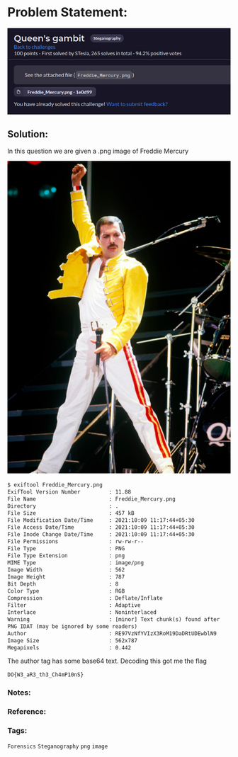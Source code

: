 # Problem Statement:
![question](https://raw.githubusercontent.com/0x41head/CTF-Writeups/main/src/DOA2021ctf/Steganography/Queen's%20gambit/ques.png)

## Solution:

In this question we are given a .png image of Freddie Mercury

![Freddie_baby](https://raw.githubusercontent.com/0x41head/CTF-Writeups/main/src/DOA2021ctf/Steganography/Queen's%20gambit/Freddie_Mercury.png)
```
$ exiftool Freddie_Mercury.png 
ExifTool Version Number         : 11.88
File Name                       : Freddie_Mercury.png
Directory                       : .
File Size                       : 457 kB
File Modification Date/Time     : 2021:10:09 11:17:44+05:30
File Access Date/Time           : 2021:10:09 11:17:44+05:30
File Inode Change Date/Time     : 2021:10:09 11:17:44+05:30
File Permissions                : rw-rw-r--
File Type                       : PNG
File Type Extension             : png
MIME Type                       : image/png
Image Width                     : 562
Image Height                    : 787
Bit Depth                       : 8
Color Type                      : RGB
Compression                     : Deflate/Inflate
Filter                          : Adaptive
Interlace                       : Noninterlaced
Warning                         : [minor] Text chunk(s) found after PNG IDAT (may be ignored by some readers)
Author                          : RE97VzNfYVIzX3RoM19DaDRtUDEwblN9
Image Size                      : 562x787
Megapixels                      : 0.442
```

The author tag has some base64 text. Decoding this got me the flag

```
DO{W3_aR3_th3_Ch4mP10nS}
```
### Notes:
### Reference:

### Tags:
`Forensics` `Steganography` `png` `image`